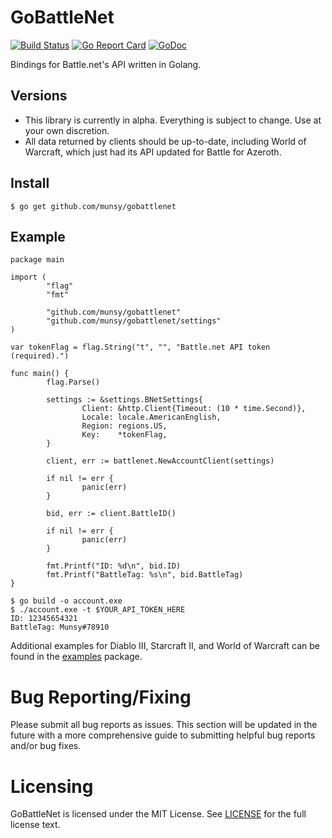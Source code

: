 GoBattleNet
===========
[![Build Status](https://travis-ci.org/munsy/gobattlenet.svg?branch=master)](https://travis-ci.org/Munsy/gobattlenet) [![Go Report Card](https://goreportcard.com/badge/github.com/munsy/gobattlenet)](https://goreportcard.com/report/github.com/munsy/gobattlenet) [![GoDoc](https://godoc.org/github.com/munsy/gobattlenet?status.svg)](https://godoc.org/github.com/munsy/gobattlenet)

Bindings for Battle.net's API written in Golang.

## Versions
* This library is currently in alpha. Everything is subject to change. Use at your own discretion.
* All data returned by clients should be up-to-date, including 
World of Warcraft, which just had its API updated for Battle for Azeroth.

## Install
```
$ go get github.com/munsy/gobattlenet
```
## Example
```
package main

import (
        "flag"
        "fmt"

        "github.com/munsy/gobattlenet"
        "github.com/munsy/gobattlenet/settings"
)

var tokenFlag = flag.String("t", "", "Battle.net API token (required).")

func main() {
        flag.Parse()

        settings := &settings.BNetSettings{
                Client: &http.Client{Timeout: (10 * time.Second)},
                Locale: locale.AmericanEnglish,
                Region: regions.US,
                Key:    *tokenFlag,
        }

        client, err := battlenet.NewAccountClient(settings)

        if nil != err {
                panic(err)
        }

        bid, err := client.BattleID()

        if nil != err {
                panic(err)
        }

        fmt.Printf("ID: %d\n", bid.ID)
        fmt.Printf("BattleTag: %s\n", bid.BattleTag)
}

```
```
$ go build -o account.exe
$ ./account.exe -t $YOUR_API_TOKEN_HERE
ID: 12345654321
BattleTag: Munsy#78910
```

Additional examples for Diablo III, Starcraft II, and World of Warcraft can be 
found in the [examples](https://github.com/munsy/gobattlenet/blob/master/examples) 
package.

Bug Reporting/Fixing
====================
Please submit all bug reports as issues.
This section will be updated in the future with a more comprehensive guide to 
submitting helpful bug reports and/or bug fixes.

Licensing
=========
GoBattleNet is licensed under the MIT License. See
[LICENSE](https://github.com/munsy/gobattlenet/blob/master/LICENSE) for the full
license text.